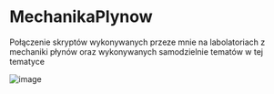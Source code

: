 # MechanikaPlynow

Połączenie skryptów wykonywanych przeze mnie na labolatoriach z mechaniki płynów oraz wykonywanych samodzielnie tematów w tej tematyce

![image](https://user-images.githubusercontent.com/62513514/150312498-3971f28d-2d22-42a4-9f12-92090a7a9816.png)
